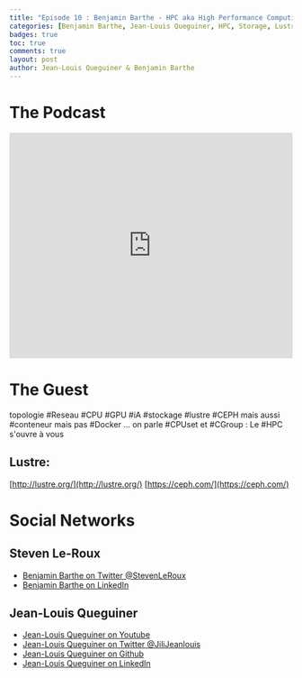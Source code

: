```yaml
---
title: "Episode 10 : Benjamin Barthe - HPC aka High Performance Computing "
categories: [Benjamin Barthe, Jean-Louis Queguiner, HPC, Storage, Lustre, CEPH]
badges: true
toc: true
comments: true
layout: post
author: Jean-Louis Queguiner & Benjamin Barthe
---
```


# The Podcast

<iframe src="https://widget.spreaker.com/player?episode_id=16391681&theme=light&autoplay=false&playlist=false&cover_image_url=https%3A%2F%2Fd3wo5wojvuv7l.cloudfront.net%2Fimages.spreaker.com%2Foriginal%2F7a3995c37bb49670550a292596744393.jpg" width="100%" height="400px" frameborder="0"></iframe>

# The Guest
topologie #Reseau #CPU #GPU #iA #stockage #lustre #CEPH mais aussi #conteneur mais pas #Docker ... on parle #CPUset et #CGroup : Le #HPC s'ouvre à vous


## Lustre:
[http://lustre.org/](http://lustre.org/)
[https://ceph.com/](https://ceph.com/)

# Social Networks

## Steven Le-Roux
- [Benjamin Barthe on Twitter @StevenLeRoux](https://twitter.com/b4mb0u)
- [Benjamin Barthe on LinkedIn](https://www.linkedin.com/in/benjamin-barthe-48a30aba/)

## Jean-Louis Queguiner
- [Jean-Louis Queguiner on Youtube](https://www.youtube.com/channel/UCVso5UVvQeGAuwbksmA95iA)
- [Jean-Louis Queguiner on Twitter @JiliJeanlouis](https://twitter.com/JiliJeanlouis)
- [Jean-Louis Queguiner on Github](https://github.com/jqueguiner)
- [Jean-Louis Queguiner on LinkedIn](https://fr.linkedin.com/in/jlqueguiner)
